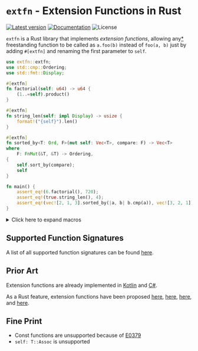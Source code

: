 # `extfn` - Extension Functions in Rust

[![Latest version](https://img.shields.io/crates/v/extfn.svg)](https://crates.io/crates/extfn)
[![Documentation](https://docs.rs/extfn/badge.svg)](https://docs.rs/extfn)
![License](https://img.shields.io/crates/l/extfn.svg)

`extfn` is a Rust library that implements _extension functions_, allowing any[*](#fine-print) freestanding function to
be called as `a.foo(b)` instead of `foo(a, b)` just by adding `#[extfn]` and renaming the first parameter to `self`.

```rust
use extfn::extfn;
use std::cmp::Ordering;
use std::fmt::Display;

#[extfn]
fn factorial(self: u64) -> u64 {
    (1..=self).product()
}

#[extfn]
fn string_len(self: impl Display) -> usize {
    format!("{self}").len()
}

#[extfn]
fn sorted_by<T: Ord, F>(mut self: Vec<T>, compare: F) -> Vec<T>
where
    F: FnMut(&T, &T) -> Ordering,
{
    self.sort_by(compare);
    self
}

fn main() {
    assert_eq!(6.factorial(), 720);
    assert_eq!(true.string_len(), 4);
    assert_eq!(vec![2, 1, 3].sorted_by(|a, b| b.cmp(a)), vec![3, 2, 1]);
}
```

<details>
<summary>Click here to expand macros</summary>

```rust
use extfn::extfn;
use std::cmp::Ordering;
use std::fmt::Display;

trait factorial {
    fn factorial(self) -> u64;
}
impl factorial for u64 {
    fn factorial(self) -> u64 {
        (1..=self).product()
    }
}

trait string_len<_T1> {
    fn string_len(self) -> usize
    where
        _T1: Display;
}
impl<_T1> string_len<_T1> for _T1 {
    fn string_len(self) -> usize
    where
        _T1: Display,
    {
        format!("{self}").len()
    }
}

trait sorted_by<T> {
    fn sorted_by<F>(self, dummy1: F) -> Vec<T>
    where
        F: FnMut(&T, &T) -> Ordering,
        T: Ord;
}
impl<T> sorted_by<T> for Vec<T> {
    fn sorted_by<F>(mut self, compare: F) -> Vec<T>
    where
        F: FnMut(&T, &T) -> Ordering,
        T: Ord,
    {
        self.sort_by(compare);
        self
    }
}

fn main() {
    assert_eq!(6.factorial(), 720);
    assert_eq!(true.string_len(), 4);
    assert_eq!(vec![2, 1, 3].sorted_by(|a, b| b.cmp(a)), vec![3, 2, 1]);
}
```
</details>

## Supported Function Signatures

A list of all supported function signatures can be found [here](tests/compiles.rs).

## Prior Art

Extension functions are already implemented in [Kotlin](https://kotlinlang.org/docs/extensions.html#extension-functions)
and [C#](https://learn.microsoft.com/en-us/dotnet/csharp/programming-guide/classes-and-structs/extension-methods).

As a Rust feature, extension functions have been proposed
[here](https://internals.rust-lang.org/t/idea-simpler-method-syntax-private-helpers/7460),
[here](https://internals.rust-lang.org/t/idea-trait-impl-item-for-ergonomic-extension-traits/12891/4),
[here](https://internals.rust-lang.org/t/postfix-functions/18540), and
[here](https://internals.rust-lang.org/t/weird-syntax-idea-s-for-umcs/19200).

## Fine Print

- Const functions are unsupported because of [E0379](https://doc.rust-lang.org/error_codes/E0379.html)
- `self: T::Assoc` is unsupported

